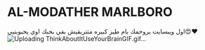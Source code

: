 # AL-MODATHER  MARLBORO
اول ويبسايت يروحمك يام طيز كبيره متتريقيش بقي 
بحبك اوي يحبوبتيي😍❤️
![Uploading ThinkAboutItUseYourBrainGIF.gif…]()

